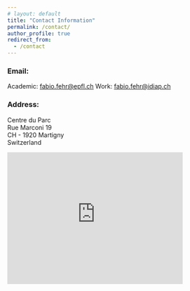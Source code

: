 ```yaml
---
# layout: default
title: "Contact Information"
permalink: /contact/
author_profile: true
redirect_from:
  - /contact
---
```


### Email:  

Academic: [fabio.fehr@epfl.ch](mailto:fabio.fehr@epfl.ch)
Work: [fabio.fehr@idiap.ch](mailto:fabio.fehr@idiap.ch) 


<!--### Telephone: 

Cell: [+41766083386](+41766083386) -->

### Address:  
Centre du Parc  
Rue Marconi 19  
CH - 1920 Martigny  
Switzerland  

<iframe src="https://www.google.com/maps/embed?pb=!1m18!1m12!1m3!1d2766.0766458284797!2d7.082254315095999!3d46.10937969818228!2m3!1f0!2f0!3f0!3m2!1i1024!2i768!4f13.1!3m3!1m2!1s0x478ec8341cff7c53%3A0x686ab6eb2f7231d7!2sIdiap%20Research%20Institute!5e0!3m2!1sen!2sch!4v1570653667719!5m2!1sen!2sch" width="400" height="300" frameborder="0" style="border:0;" allowfullscreen=""></iframe>
